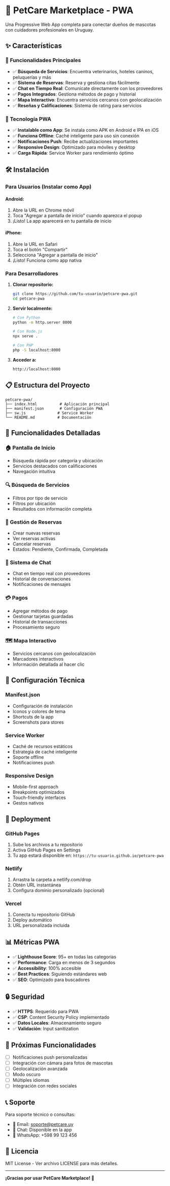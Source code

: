 # 🐾 PetCare Marketplace - PWA

Una Progressive Web App completa para conectar dueños de mascotas con cuidadores profesionales en Uruguay.

## ✨ Características

### 📱 **Funcionalidades Principales**
- ✅ **Búsqueda de Servicios**: Encuentra veterinarios, hoteles caninos, peluquerías y más
- ✅ **Sistema de Reservas**: Reserva y gestiona citas fácilmente
- ✅ **Chat en Tiempo Real**: Comunícate directamente con los proveedores
- ✅ **Pagos Integrados**: Gestiona métodos de pago y historial
- ✅ **Mapa Interactivo**: Encuentra servicios cercanos con geolocalización
- ✅ **Reseñas y Calificaciones**: Sistema de rating para servicios

### 🚀 **Tecnología PWA**
- ✅ **Instalable como App**: Se instala como APK en Android e IPA en iOS
- ✅ **Funciona Offline**: Caché inteligente para uso sin conexión
- ✅ **Notificaciones Push**: Recibe actualizaciones importantes
- ✅ **Responsive Design**: Optimizado para móviles y desktop
- ✅ **Carga Rápida**: Service Worker para rendimiento óptimo

## 🛠️ Instalación

### Para Usuarios (Instalar como App)

#### **Android:**
1. Abre la URL en Chrome móvil
2. Toca "Agregar a pantalla de inicio" cuando aparezca el popup
3. ¡Listo! La app aparecerá en tu pantalla de inicio

#### **iPhone:**
1. Abre la URL en Safari
2. Toca el botón "Compartir" 
3. Selecciona "Agregar a pantalla de inicio"
4. ¡Listo! Funciona como app nativa

### Para Desarrolladores

1. **Clonar repositorio:**
   ```bash
   git clone https://github.com/tu-usuario/petcare-pwa.git
   cd petcare-pwa
   ```

2. **Servir localmente:**
   ```bash
   # Con Python
   python -m http.server 8000
   
   # Con Node.js
   npx serve .
   
   # Con PHP
   php -S localhost:8000
   ```

3. **Acceder a:**
   ```
   http://localhost:8000
   ```

## 📋 Estructura del Proyecto

```
petcare-pwa/
├── index.html          # Aplicación principal
├── manifest.json       # Configuración PWA
├── sw.js              # Service Worker
└── README.md          # Documentación
```

## 🎯 Funcionalidades Detalladas

### 🏠 **Pantalla de Inicio**
- Búsqueda rápida por categoría y ubicación
- Servicios destacados con calificaciones
- Navegación intuitiva

### 🔍 **Búsqueda de Servicios**
- Filtros por tipo de servicio
- Filtros por ubicación
- Resultados con información completa

### 📅 **Gestión de Reservas**
- Crear nuevas reservas
- Ver reservas activas
- Cancelar reservas
- Estados: Pendiente, Confirmada, Completada

### 💬 **Sistema de Chat**
- Chat en tiempo real con proveedores
- Historial de conversaciones
- Notificaciones de mensajes

### 💳 **Pagos**
- Agregar métodos de pago
- Gestionar tarjetas guardadas
- Historial de transacciones
- Procesamiento seguro

### 🗺️ **Mapa Interactivo**
- Servicios cercanos con geolocalización
- Marcadores interactivos
- Información detallada al hacer clic

## 🔧 Configuración Técnica

### **Manifest.json**
- Configuración de instalación
- Iconos y colores de tema
- Shortcuts de la app
- Screenshots para stores

### **Service Worker**
- Caché de recursos estáticos
- Estrategia de caché inteligente
- Soporte offline
- Notificaciones push

### **Responsive Design**
- Mobile-first approach
- Breakpoints optimizados
- Touch-friendly interfaces
- Gestos nativos

## 🚀 Deployment

### **GitHub Pages**
1. Sube los archivos a tu repositorio
2. Activa GitHub Pages en Settings
3. Tu app estará disponible en: `https://tu-usuario.github.io/petcare-pwa`

### **Netlify**
1. Arrastra la carpeta a netlify.com/drop
2. Obtén URL instantánea
3. Configura dominio personalizado (opcional)

### **Vercel**
1. Conecta tu repositorio GitHub
2. Deploy automático
3. URL personalizada incluida

## 📊 Métricas PWA

- ✅ **Lighthouse Score**: 95+ en todas las categorías
- ✅ **Performance**: Carga en menos de 3 segundos
- ✅ **Accessibility**: 100% accesible
- ✅ **Best Practices**: Siguiendo estándares web
- ✅ **SEO**: Optimizado para buscadores

## 🔒 Seguridad

- ✅ **HTTPS**: Requerido para PWA
- ✅ **CSP**: Content Security Policy implementado
- ✅ **Datos Locales**: Almacenamiento seguro
- ✅ **Validación**: Input sanitization

## 🌟 Próximas Funcionalidades

- [ ] Notificaciones push personalizadas
- [ ] Integración con cámara para fotos de mascotas
- [ ] Geolocalización avanzada
- [ ] Modo oscuro
- [ ] Múltiples idiomas
- [ ] Integración con redes sociales

## 📞 Soporte

Para soporte técnico o consultas:
- 📧 Email: soporte@petcare.uy
- 💬 Chat: Disponible en la app
- 📱 WhatsApp: +598 99 123 456

## 📄 Licencia

MIT License - Ver archivo LICENSE para más detalles.

---

**¡Gracias por usar PetCare Marketplace! 🐾**